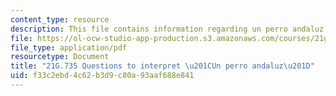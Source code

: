 ```yaml
---
content_type: resource
description: This file contains information regarding un perro andaluz.
file: https://ol-ocw-studio-app-production.s3.amazonaws.com/courses/21g-735-advanced-topics-in-hispanic-literature-and-film-the-films-of-luis-bunuel-fall-2013/f33c2ebd4c62b3d9c80a93aaf688e841_MIT21G_735F13_Ques_perro.pdf
file_type: application/pdf
resourcetype: Document
title: "21G.735 Questions to interpret \u201CUn perro andaluz\u201D"
uid: f33c2ebd-4c62-b3d9-c80a-93aaf688e841
---
```

